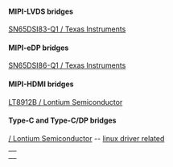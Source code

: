 <h4>MIPI-LVDS bridges</h4>
<a href="https://www.ti.com/product/SN65DSI83-Q1">SN65DSI83-Q1 / Texas Instruments</a>


<h4>MIPI-eDP bridges</h4>
<a href="https://www.ti.com/product/SN65DSI86-Q1">SN65DSI86-Q1 / Texas Instruments</a>


<h4>MIPI-HDMI bridges</h4>
<a href="http://www.lontiumsemi.com/product/View_86.html">LT8912B / Lontium Semiconductor</a>


<h4>Type-C and Type-C/DP bridges</h4>
<a href="http://www.lontiumsemi.com/product/list_1873.html"> / Lontium Semiconductor</a>
--  <a href="https://github.com/digi-embedded/linux/blob/v4.14/dey-2.6/maint/drivers/gpu/drm/bridge/lt8912.c">linux driver related</a>


<table>
  <tr>
    <th>
    </th>
  </tr>
  
  <tr>
    <td>     
    </td>
  </tr>
</table>
